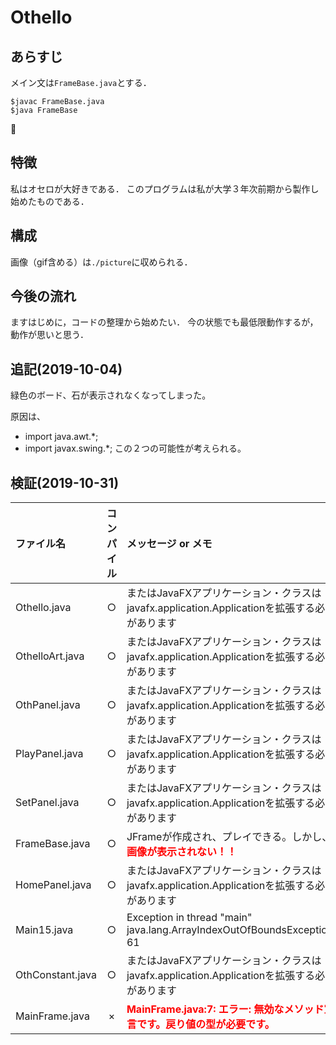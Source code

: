 # Othello

## あらすじ

メイン文は```FrameBase.java```とする．
```
$javac FrameBase.java
$java FrameBase
```

## 特徴
私はオセロが大好きである．
このプログラムは私が大学３年次前期から製作し始めたものである．

## 構成
画像（gif含める）は```./picture```に収められる．

## 今後の流れ
ますはじめに，コードの整理から始めたい．
今の状態でも最低限動作するが，動作が思いと思う．

## 追記(2019-10-04)
緑色のボード、石が表示されなくなってしまった。

原因は、
- import java.awt.*;
- import javax.swing.*;
この２つの可能性が考えられる。

## 検証(2019-10-31)

|ファイル名|コンパイル|メッセージ or メモ|
|:-|:-:|:-|
|Othello.java|○|またはJavaFXアプリケーション・クラスはjavafx.application.Applicationを拡張する必要があります|
|OthelloArt.java|○|またはJavaFXアプリケーション・クラスはjavafx.application.Applicationを拡張する必要があります|
|OthPanel.java|○|またはJavaFXアプリケーション・クラスはjavafx.application.Applicationを拡張する必要があります|
|PlayPanel.java|○|またはJavaFXアプリケーション・クラスはjavafx.application.Applicationを拡張する必要があります|
|SetPanel.java|○|またはJavaFXアプリケーション・クラスはjavafx.application.Applicationを拡張する必要があります|
|FrameBase.java|○|JFrameが作成され、プレイできる。しかし、<strong style="color: red;">画像が表示されない！！</strong>|
|HomePanel.java|○|またはJavaFXアプリケーション・クラスはjavafx.application.Applicationを拡張する必要があります|
|Main15.java|○|Exception in thread "main" java.lang.ArrayIndexOutOfBoundsException: 61|
|OthConstant.java|○|またはJavaFXアプリケーション・クラスはjavafx.application.Applicationを拡張する必要があります|
|MainFrame.java|×|<strong style="color: red;">MainFrame.java:7: エラー: 無効なメソッド宣言です。戻り値の型が必要です。</strong>|